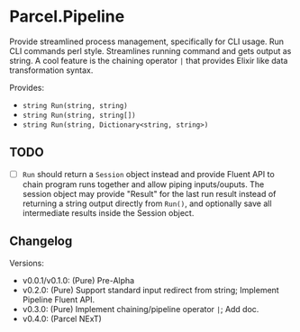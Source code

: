 # Parcel.Pipeline

Provide streamlined process management, specifically for CLI usage. Run CLI commands perl style. Streamlines running command and gets output as string. A cool feature is the chaining operator `|` that provides Elixir like data transformation syntax.

Provides:

* `string Run(string, string)`
* `string Run(string, string[])`
* `string Run(string, Dictionary<string, string>)`

## TODO

- [ ] `Run` should return a `Session` object instead and provide Fluent API to chain program runs together and allow piping inputs/ouputs. The session object may provide "Result" for the last run result instead of returning a string output directly from `Run()`, and optionally save all intermediate results inside the Session object.

## Changelog

Versions:

* v0.0.1/v0.1.0: (Pure) Pre-Alpha
* v0.2.0: (Pure) Support standard input redirect from string; Implement Pipeline Fluent API.
* v0.3.0: (Pure) Implement chaining/pipeline operator `|`; Add doc.
* v0.4.0: (Parcel NExT)